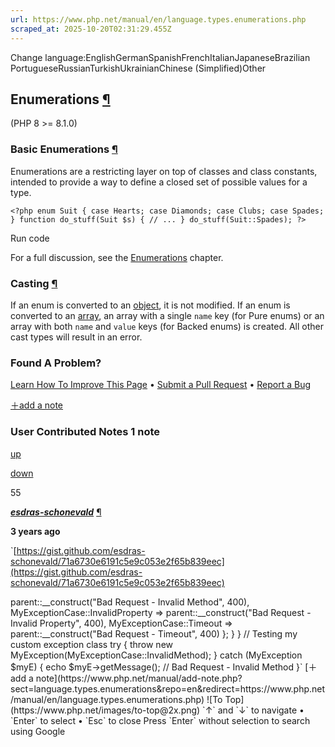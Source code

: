 ```yaml
---
url: https://www.php.net/manual/en/language.types.enumerations.php
scraped_at: 2025-10-20T02:31:29.455Z
---
```


Change language:EnglishGermanSpanishFrenchItalianJapaneseBrazilian PortugueseRussianTurkishUkrainianChinese (Simplified)Other

## Enumerations [¶](https://www.php.net/manual/en/language.types.enumerations.php\#language.types.enumerations)

(PHP 8 >= 8.1.0)

### Basic Enumerations [¶](https://www.php.net/manual/en/language.types.enumerations.php\#language.types.enumerations.basics)

Enumerations are a restricting layer on top of classes and class constants,
intended to provide a way to define a closed set of possible values for a type.


`<?php
enum Suit
{
    case Hearts;
    case Diamonds;
    case Clubs;
    case Spades;
}
function do_stuff(Suit $s)
{
    // ...
}
do_stuff(Suit::Spades);
?>`

Run code

For a full discussion, see the
[Enumerations](https://www.php.net/manual/en/language.enumerations.php) chapter.


### Casting [¶](https://www.php.net/manual/en/language.types.enumerations.php\#language.types.enumerations.casting)

If an enum is converted to an [object](https://www.php.net/manual/en/language.types.object.php), it is not
modified. If an enum is converted to an [array](https://www.php.net/manual/en/language.types.array.php),
an array with a single `name` key (for Pure enums) or
an array with both `name` and `value` keys
(for Backed enums) is created. All other cast types will result in an error.


### Found A Problem?

[Learn How To Improve This Page](https://github.com/php/doc-base/blob/master/README.md "This will take you to our contribution guidelines on GitHub")
•
[Submit a Pull Request](https://github.com/php/doc-en/blob/master/language/types/enumerations.xml)
•
[Report a Bug](https://github.com/php/doc-en/issues/new?body=From%20manual%20page:%20https:%2F%2Fphp.net%2Flanguage.types.enumerations%0A%0A---)

[＋add a note](https://www.php.net/manual/add-note.php?sect=language.types.enumerations&repo=en&redirect=https://www.php.net/manual/en/language.types.enumerations.php)

### User Contributed Notes 1 note

[up](https://www.php.net/manual/vote-note.php?id=127105&page=language.types.enumerations&vote=up "Vote up!")

[down](https://www.php.net/manual/vote-note.php?id=127105&page=language.types.enumerations&vote=down "Vote down!")

55


[**_esdras-schonevald_**](https://www.php.net/manual/en/language.types.enumerations.php#127105) [¶](https://www.php.net/manual/en/language.types.enumerations.php#127105)

**3 years ago**

`[https://gist.github.com/esdras-schonevald/71a6730e6191c5e9c053e2f65b839eec](https://gist.github.com/esdras-schonevald/71a6730e6191c5e9c053e2f65b839eec)
<?php
declare(strict_types=1);
/**
* This is a sample
* How to use Enum to create a custom exception cases
* PHP 8.1^
*/
enum MyExceptionCase {
    case InvalidMethod;
    case InvalidProperty;
    case Timeout;
}
class MyException extends Exception {
    function __construct(private MyExceptionCase $case){
        match($case){
            MyExceptionCase::InvalidMethod      =>    parent::__construct("Bad Request - Invalid Method", 400),
            MyExceptionCase::InvalidProperty    =>    parent::__construct("Bad Request - Invalid Property", 400),
            MyExceptionCase::Timeout            =>    parent::__construct("Bad Request - Timeout", 400)
        };
    }
}
// Testing my custom exception class
try {
    throw new MyException(MyExceptionCase::InvalidMethod);
} catch (MyException $myE) {
    echo $myE->getMessage();  // Bad Request - Invalid Method
}`

[＋add a note](https://www.php.net/manual/add-note.php?sect=language.types.enumerations&repo=en&redirect=https://www.php.net/manual/en/language.types.enumerations.php)

![To Top](https://www.php.net/images/to-top@2x.png)

`↑` and `↓` to navigate •
`Enter` to select •
`Esc` to close


Press `Enter` without
selection to search using Google